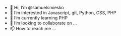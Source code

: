 - 👋 Hi, I’m @samuelsmiesko
- 👀 I’m interested in Javascript, git, Python, CSS, PHP
- 🌱 I’m currently learning PHP
- 💞️ I’m looking to collaborate on ...
- 📫 How to reach me ...

<!---
samuelsmiesko/samuelsmiesko is a ✨ special ✨ repository because its `README.md` (this file) appears on your GitHub profile.
You can click the Preview link to take a look at your changes.
--->
